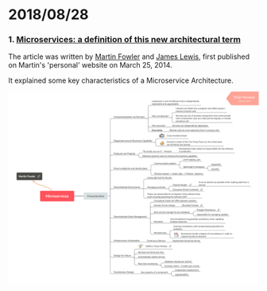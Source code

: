 # 2018/08/28

### 1. [Microservices: a definition of this new architectural term](https://martinfowler.com/articles/microservices.html)

The article was written by [Martin Fowler](https://martinfowler.com) and [James Lewis](https://twitter.com/boicy), first published on Martin's 'personal' website on March 25, 2014.

It explained some key characteristics of a Microservice Architecture.

![](assets/microservices.png)
